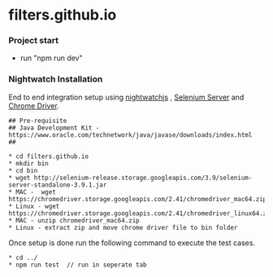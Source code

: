 # filters.github.io

### Project start
- run "npm run dev"


### Nightwatch Installation
End to end integration setup using [nightwatchjs](http://nightwatchjs.org) , [Selenium Server](http://selenium-release.storage.googleapis.com/index.html?path=3.9/) and [Chrome Driver](https://chromedriver.storage.googleapis.com/index.html?path=2.41/).

```
## Pre-requisite
## Java Development Kit - https://www.oracle.com/technetwork/java/javase/downloads/index.html
##  

* cd filters.github.io
* mkdir bin
* cd bin
* wget http://selenium-release.storage.googleapis.com/3.9/selenium-server-standalone-3.9.1.jar
* MAC -  wget https://chromedriver.storage.googleapis.com/2.41/chromedriver_mac64.zip  
* Linux - wget https://chromedriver.storage.googleapis.com/2.41/chromedriver_linux64.zip
* MAC - unzip chromedriver_mac64.zip
* Linux - extract zip and move chrome driver file to bin folder
```
Once setup is done run the following command to execute the test cases.
```
* cd ../
* npm run test  // run in seperate tab
``` 